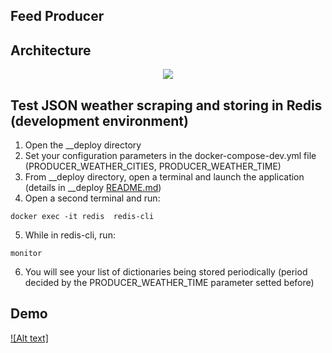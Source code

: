## Feed Producer

## Architecture
<p align="center">
  <img src="https://spee.ch/d/SmartFeed---FeedProducer">
</p>

## Test JSON weather scraping and storing in Redis (development environment)
1. Open the __deploy directory
2. Set your configuration parameters in the docker-compose-dev.yml file (PRODUCER_WEATHER_CITIES, PRODUCER_WEATHER_TIME)
3. From __deploy directory, open a terminal and launch the application (details in __deploy [README.md](https://github.com/AlessandroSpallina/SmartFeed/blob/master/__deploy/README.md))
4. Open a second terminal and run:
```
docker exec -it redis  redis-cli
```
5. While in redis-cli, run:
```
monitor
```
6. You will see your list of dictionaries being stored periodically (period decided by the PRODUCER_WEATHER_TIME parameter setted before)

## Demo

[![Alt text]](https://spee.ch/c/Demo-feed-producer)

